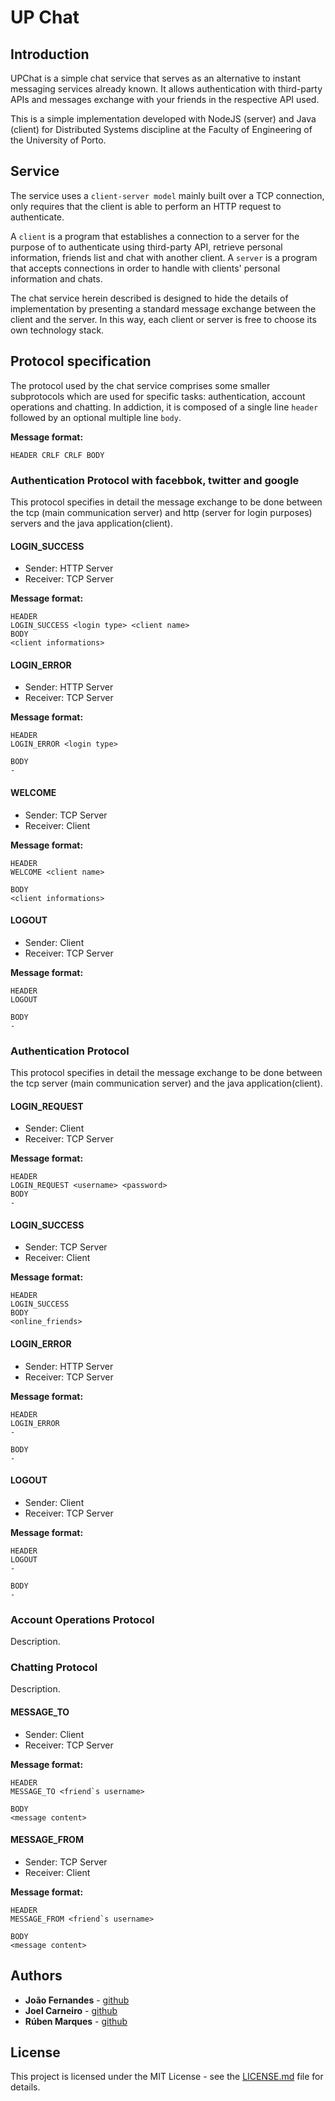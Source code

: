 # UP Chat

## Introduction

UPChat is a simple chat service that serves as an alternative to instant messaging services already known. It allows authentication with third-party APIs and messages exchange with your friends in the respective API used.

This is a simple implementation developed with NodeJS (server) and Java (client) for Distributed Systems discipline at the Faculty of Engineering of the University of Porto.

## Service

The service uses a `client-server model` mainly built over a TCP connection, only requires that the client is able to perform an HTTP request to authenticate.

A `client` is a program that establishes a connection to a server for the purpose of to authenticate using third-party API, retrieve personal information, friends list and chat with another client. A `server` is a program that accepts connections in order to handle with clients' personal information and chats.

The chat service herein described is designed to hide the details of implementation by presenting a standard message exchange between the client and the server. In this way, each client or server is free to choose its own technology stack.

## Protocol specification

The protocol used by the chat service comprises some smaller subprotocols which are used for specific tasks: authentication, account operations and chatting. In addiction, it is composed of a single line `header` followed by an optional multiple line `body`.

**Message format:**
```
HEADER CRLF CRLF BODY
```

### Authentication Protocol with facebbok, twitter and google

This protocol specifies in detail the message exchange to be done between the tcp (main communication server) and http (server for login purposes) servers and the java application(client).

#### LOGIN_SUCCESS

* Sender:   HTTP Server
* Receiver: TCP Server

**Message format:**
```
HEADER
LOGIN_SUCCESS <login type> <client name>
BODY
<client informations>
```

#### LOGIN_ERROR

* Sender:   HTTP Server
* Receiver: TCP Server

**Message format:**
```
HEADER
LOGIN_ERROR <login type>

BODY
-
```

#### WELCOME

* Sender:   TCP Server
* Receiver: Client

**Message format:**
```
HEADER
WELCOME <client name>

BODY
<client informations>
```

#### LOGOUT

* Sender:   Client
* Receiver: TCP Server

**Message format:**
```
HEADER
LOGOUT

BODY
-
```


### Authentication Protocol

This protocol specifies in detail the message exchange to be done between the tcp server (main communication server) and the java application(client).

#### LOGIN_REQUEST

* Sender:   Client
* Receiver: TCP Server

**Message format:**
```
HEADER
LOGIN_REQUEST <username> <password>
BODY
-
```

#### LOGIN_SUCCESS

* Sender:   TCP Server
* Receiver: Client

**Message format:**
```
HEADER
LOGIN_SUCCESS 
BODY
<online_friends>
```

#### LOGIN_ERROR

* Sender:   HTTP Server
* Receiver: TCP Server

**Message format:**
```
HEADER
LOGIN_ERROR
-

BODY
-
```

#### LOGOUT

* Sender:   Client
* Receiver: TCP Server

**Message format:**
```
HEADER
LOGOUT
-

BODY
-
```



### Account Operations Protocol

Description.

### Chatting Protocol

Description.

#### MESSAGE_TO

* Sender:   Client
* Receiver: TCP Server

**Message format:**
```
HEADER
MESSAGE_TO <friend`s username>

BODY
<message content>
```

#### MESSAGE_FROM

* Sender:   TCP Server
* Receiver: Client

**Message format:**
```
HEADER
MESSAGE_FROM <friend`s username>

BODY
<message content>
```

## Authors

* **João Fernandes** - [github](https://github.com/ojoaofernandes)
* **Joel Carneiro** - [github](https://github.com/jolasman)
* **Rúben Marques** - [github](https://github.com/zabrn)

## License

This project is licensed under the MIT License - see the [LICENSE.md](LICENSE.md) file for details.
